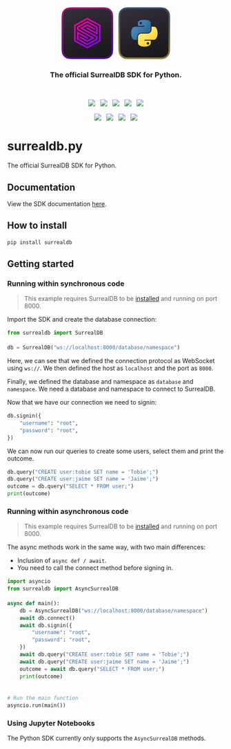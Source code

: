 <br>

<p align="center">
	<img width=120 src="https://raw.githubusercontent.com/surrealdb/icons/main/surreal.svg" />
	&nbsp;
	<img width=120 src="https://raw.githubusercontent.com/surrealdb/icons/main/python.svg" />
</p>

<h3 align="center">The official SurrealDB SDK for Python.</h3>

<br>

<p align="center">
	<a href="https://github.com/surrealdb/surrealdb.py"><img src="https://img.shields.io/badge/status-beta-ff00bb.svg?style=flat-square"></a>
	&nbsp;
	<a href="https://surrealdb.com/docs/integration/libraries/javascript"><img src="https://img.shields.io/badge/docs-view-44cc11.svg?style=flat-square"></a>
	&nbsp;
	<a href="https://pypi.org/project/surrealdb/"><img src="https://img.shields.io/pypi/v/surrealdb?style=flat-square"></a>
    &nbsp;
    <a href="https://pypi.org/project/surrealdb/"><img src="https://img.shields.io/pypi/dm/surrealdb?style=flat-square"></a>    
	&nbsp;
	<a href="https://pypi.org/project/surrealdb/"><img src="https://img.shields.io/pypi/pyversions/surrealdb?style=flat-square"></a>
</p>

<p align="center">
	<a href="https://surrealdb.com/discord"><img src="https://img.shields.io/discord/902568124350599239?label=discord&style=flat-square&color=5a66f6"></a>
	&nbsp;
    <a href="https://twitter.com/surrealdb"><img src="https://img.shields.io/badge/twitter-follow_us-1d9bf0.svg?style=flat-square"></a>
    &nbsp;
    <a href="https://www.linkedin.com/company/surrealdb/"><img src="https://img.shields.io/badge/linkedin-connect_with_us-0a66c2.svg?style=flat-square"></a>
    &nbsp;
    <a href="https://www.youtube.com/channel/UCjf2teVEuYVvvVC-gFZNq6w"><img src="https://img.shields.io/badge/youtube-subscribe-fc1c1c.svg?style=flat-square"></a>
</p>

# surrealdb.py

The official SurrealDB SDK for Python.

## Documentation

View the SDK documentation [here](https://surrealdb.com/docs/integration/libraries/python).

## How to install

```sh
pip install surrealdb
```

## Getting started

### Running within synchronous code

> This example requires SurrealDB to be [installed](https://surrealdb.com/install) and running on port 8000.

Import the SDK and create the database connection:

```python
from surrealdb import SurrealDB

db = SurrealDB("ws://localhost:8000/database/namespace")
```

Here, we can see that we defined the connection protocol as WebSocket using `ws://`. We then defined the host as `localhost` and the port as `8000`.

Finally, we defined the database and namespace as `database` and `namespace`.
We need a database and namespace to connect to SurrealDB. 

Now that we have our connection we need to signin:

```python
db.signin({
    "username": "root",
    "password": "root",
})
```
We can now run our queries to create some users, select them and print the outcome.

```python
db.query("CREATE user:tobie SET name = 'Tobie';")
db.query("CREATE user:jaime SET name = 'Jaime';")
outcome = db.query("SELECT * FROM user;")
print(outcome)
```

### Running within asynchronous code

> This example requires SurrealDB to be [installed](https://surrealdb.com/install) and running on port 8000.

The async methods work in the same way, with two main differences:
- Inclusion of `async def / await`.
- You need to call the connect method before signing in.

```python
import asyncio
from surrealdb import AsyncSurrealDB

async def main():
    db = AsyncSurrealDB("ws://localhost:8000/database/namespace")
    await db.connect()
    await db.signin({
        "username": "root",
        "password": "root",
    })
    await db.query("CREATE user:tobie SET name = 'Tobie';")
    await db.query("CREATE user:jaime SET name = 'Jaime';")
    outcome = await db.query("SELECT * FROM user;")
    print(outcome)


# Run the main function
asyncio.run(main())
```

### Using Jupyter Notebooks

The Python SDK currently only supports the `AsyncSurrealDB` methods.